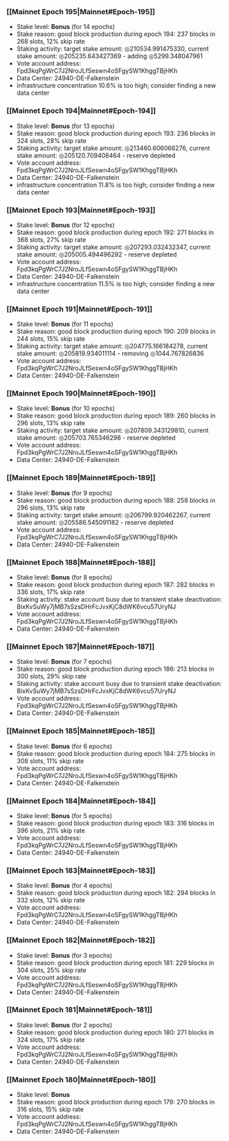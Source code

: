 ### [[Mainnet Epoch 195|Mainnet#Epoch-195]]
* Stake level: **Bonus** (for 14 epochs)
* Stake reason: good block production during epoch 194: 237 blocks in 268 slots, 12% skip rate
* Staking activity: target stake amount: ◎210534.991475330, current stake amount: ◎205235.643427369 - adding ◎5299.348047961
* Vote account address: Fpd3kqPgWrC7J2NroJLfSeswn4oSFgySW1KhggTBjHKh
* Data Center: 24940-DE-Falkenstein
* infrastructure concentration 10.6% is too high; consider finding a new data center
### [[Mainnet Epoch 194|Mainnet#Epoch-194]]
* Stake level: **Bonus** (for 13 epochs)
* Stake reason: good block production during epoch 193: 236 blocks in 324 slots, 28% skip rate
* Staking activity: target stake amount: ◎213460.606066276, current stake amount: ◎205120.709408464 - reserve depleted
* Vote account address: Fpd3kqPgWrC7J2NroJLfSeswn4oSFgySW1KhggTBjHKh
* Data Center: 24940-DE-Falkenstein
* infrastructure concentration 11.8% is too high; consider finding a new data center
### [[Mainnet Epoch 193|Mainnet#Epoch-193]]
* Stake level: **Bonus** (for 12 epochs)
* Stake reason: good block production during epoch 192: 271 blocks in 368 slots, 27% skip rate
* Staking activity: target stake amount: ◎207293.032432347, current stake amount: ◎205005.494496292 - reserve depleted
* Vote account address: Fpd3kqPgWrC7J2NroJLfSeswn4oSFgySW1KhggTBjHKh
* Data Center: 24940-DE-Falkenstein
* infrastructure concentration 11.5% is too high; consider finding a new data center
### [[Mainnet Epoch 191|Mainnet#Epoch-191]]
* Stake level: **Bonus** (for 11 epochs)
* Stake reason: good block production during epoch 190: 209 blocks in 244 slots, 15% skip rate
* Staking activity: target stake amount: ◎204775.166184278, current stake amount: ◎205819.934011114 - removing ◎1044.767826836
* Vote account address: Fpd3kqPgWrC7J2NroJLfSeswn4oSFgySW1KhggTBjHKh
* Data Center: 24940-DE-Falkenstein
### [[Mainnet Epoch 190|Mainnet#Epoch-190]]
* Stake level: **Bonus** (for 10 epochs)
* Stake reason: good block production during epoch 189: 260 blocks in 296 slots, 13% skip rate
* Staking activity: target stake amount: ◎207809.343129810, current stake amount: ◎205703.765346298 - reserve depleted
* Vote account address: Fpd3kqPgWrC7J2NroJLfSeswn4oSFgySW1KhggTBjHKh
* Data Center: 24940-DE-Falkenstein
### [[Mainnet Epoch 189|Mainnet#Epoch-189]]
* Stake level: **Bonus** (for 9 epochs)
* Stake reason: good block production during epoch 188: 258 blocks in 296 slots, 13% skip rate
* Staking activity: target stake amount: ◎206799.920462267, current stake amount: ◎205586.545091182 - reserve depleted
* Vote account address: Fpd3kqPgWrC7J2NroJLfSeswn4oSFgySW1KhggTBjHKh
* Data Center: 24940-DE-Falkenstein
### [[Mainnet Epoch 188|Mainnet#Epoch-188]]
* Stake level: **Bonus** (for 8 epochs)
* Stake reason: good block production during epoch 187: 282 blocks in 336 slots, 17% skip rate
* Staking activity: stake account busy due to transient stake deactivation: BixKvSuWy7jMB7sSzsDHrFcJvxKjC8dWK6vcu57UryNJ
* Vote account address: Fpd3kqPgWrC7J2NroJLfSeswn4oSFgySW1KhggTBjHKh
* Data Center: 24940-DE-Falkenstein
### [[Mainnet Epoch 187|Mainnet#Epoch-187]]
* Stake level: **Bonus** (for 7 epochs)
* Stake reason: good block production during epoch 186: 213 blocks in 300 slots, 29% skip rate
* Staking activity: stake account busy due to transient stake deactivation: BixKvSuWy7jMB7sSzsDHrFcJvxKjC8dWK6vcu57UryNJ
* Vote account address: Fpd3kqPgWrC7J2NroJLfSeswn4oSFgySW1KhggTBjHKh
* Data Center: 24940-DE-Falkenstein
### [[Mainnet Epoch 185|Mainnet#Epoch-185]]
* Stake level: **Bonus** (for 6 epochs)
* Stake reason: good block production during epoch 184: 275 blocks in 308 slots, 11% skip rate
* Vote account address: Fpd3kqPgWrC7J2NroJLfSeswn4oSFgySW1KhggTBjHKh
* Data Center: 24940-DE-Falkenstein
### [[Mainnet Epoch 184|Mainnet#Epoch-184]]
* Stake level: **Bonus** (for 5 epochs)
* Stake reason: good block production during epoch 183: 316 blocks in 396 slots, 21% skip rate
* Vote account address: Fpd3kqPgWrC7J2NroJLfSeswn4oSFgySW1KhggTBjHKh
* Data Center: 24940-DE-Falkenstein
### [[Mainnet Epoch 183|Mainnet#Epoch-183]]
* Stake level: **Bonus** (for 4 epochs)
* Stake reason: good block production during epoch 182: 294 blocks in 332 slots, 12% skip rate
* Vote account address: Fpd3kqPgWrC7J2NroJLfSeswn4oSFgySW1KhggTBjHKh
* Data Center: 24940-DE-Falkenstein
### [[Mainnet Epoch 182|Mainnet#Epoch-182]]
* Stake level: **Bonus** (for 3 epochs)
* Stake reason: good block production during epoch 181: 229 blocks in 304 slots, 25% skip rate
* Vote account address: Fpd3kqPgWrC7J2NroJLfSeswn4oSFgySW1KhggTBjHKh
* Data Center: 24940-DE-Falkenstein
### [[Mainnet Epoch 181|Mainnet#Epoch-181]]
* Stake level: **Bonus** (for 2 epochs)
* Stake reason: good block production during epoch 180: 271 blocks in 324 slots, 17% skip rate
* Vote account address: Fpd3kqPgWrC7J2NroJLfSeswn4oSFgySW1KhggTBjHKh
* Data Center: 24940-DE-Falkenstein
### [[Mainnet Epoch 180|Mainnet#Epoch-180]]
* Stake level: **Bonus**
* Stake reason: good block production during epoch 179: 270 blocks in 316 slots, 15% skip rate
* Vote account address: Fpd3kqPgWrC7J2NroJLfSeswn4oSFgySW1KhggTBjHKh
* Data Center: 24940-DE-Falkenstein